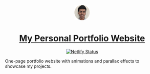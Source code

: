 <p align="center">
  <a href="https://pravinthan.com">
    <img src="./static/favicon.png" alt="My website" width="10%" height="10%" />
  </a>
</p>

<h1 align="center">
  <a href="https://pravinthan.com">My Personal Portfolio Website</a>
</h1>

<p align="center">
  <a href="https://app.netlify.com/sites/pravinthan/deploys">
    <img src="https://api.netlify.com/api/v1/badges/4cde7137-dd33-4da7-9d08-f13ffe17346b/deploy-status" alt="Netlify Status" />
  </a>
</p>

One-page portfolio website with animations and parallax effects to showcase my projects. 

